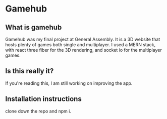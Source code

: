 # Gamehub



## What is gamehub

Gamehub was my final project at General Assembly. It is a 3D website that hosts plenty of games both single and multiplayer. I used a MERN stack, with react three fiber for the 3D rendering, and socket io for the multiplayer games. 


## Is this really it?

If you're reading this, I am still working on improving the app.


## Installation instructions
clone down the repo and npm i.


